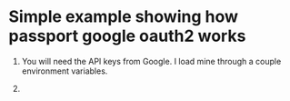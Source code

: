 # Simple example showing how passport google oauth2 works

1. You will need the API keys from Google. I load mine through
a couple environment variables.

1. 
